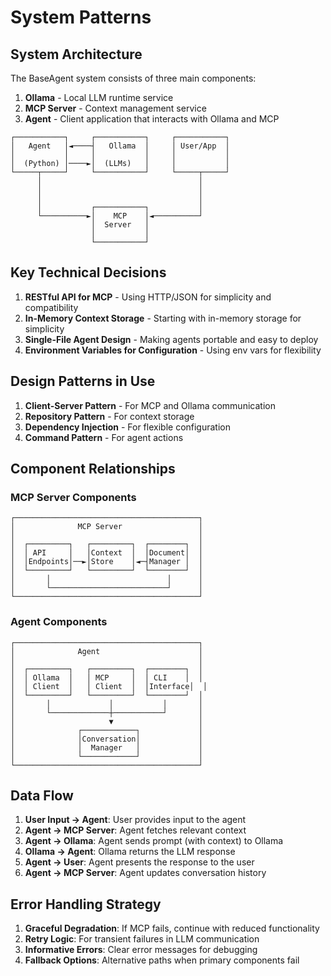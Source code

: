 # System Patterns

## System Architecture

The BaseAgent system consists of three main components:

1. **Ollama** - Local LLM runtime service
2. **MCP Server** - Context management service
3. **Agent** - Client application that interacts with Ollama and MCP

```
┌───────────┐     ┌───────────┐     ┌───────────┐
│   Agent   │◄────┤   Ollama  │     │ User/App  │
│           │     │           │     │           │
│  (Python) │────►│  (LLMs)   │     │           │
└─────┬─────┘     └───────────┘     └─────┬─────┘
      │                                   │
      │                                   │
      │                                   │
      │           ┌───────────┐           │
      └──────────►│    MCP    │◄──────────┘
                  │  Server   │
                  │           │
                  └───────────┘
```

## Key Technical Decisions

1. **RESTful API for MCP** - Using HTTP/JSON for simplicity and compatibility
2. **In-Memory Context Storage** - Starting with in-memory storage for simplicity
3. **Single-File Agent Design** - Making agents portable and easy to deploy
4. **Environment Variables for Configuration** - Using env vars for flexibility

## Design Patterns in Use

1. **Client-Server Pattern** - For MCP and Ollama communication
2. **Repository Pattern** - For context storage
3. **Dependency Injection** - For flexible configuration
4. **Command Pattern** - For agent actions

## Component Relationships

### MCP Server Components

```
┌─────────────────────────────────────────┐
│              MCP Server                 │
│                                         │
│  ┌─────────┐   ┌─────────┐  ┌────────┐  │
│  │ API     │   │Context  │  │Document│  │
│  │Endpoints│──►│Store    │◄─┤Manager │  │
│  └─────────┘   └─────────┘  └────────┘  │
│       │                          │      │
│       └──────────────────────────┘      │
└─────────────────────────────────────────┘
```

### Agent Components

```
┌─────────────────────────────────────────┐
│              Agent                      │
│                                         │
│  ┌─────────┐   ┌─────────┐  ┌────────┐  │
│  │ Ollama  │   │ MCP     │  │ CLI    │  │
│  │ Client  │   │ Client  │  │Interface│  │
│  └─────────┘   └─────────┘  └────────┘  │
│       │             │           │       │
│       └─────────────┼───────────┘       │
│                     ▼                   │
│              ┌────────────┐             │
│              │Conversation│             │
│              │  Manager   │             │
│              └────────────┘             │
└─────────────────────────────────────────┘
```

## Data Flow

1. **User Input → Agent**: User provides input to the agent
2. **Agent → MCP Server**: Agent fetches relevant context
3. **Agent → Ollama**: Agent sends prompt (with context) to Ollama
4. **Ollama → Agent**: Ollama returns the LLM response
5. **Agent → User**: Agent presents the response to the user
6. **Agent → MCP Server**: Agent updates conversation history

## Error Handling Strategy

1. **Graceful Degradation**: If MCP fails, continue with reduced functionality
2. **Retry Logic**: For transient failures in LLM communication
3. **Informative Errors**: Clear error messages for debugging
4. **Fallback Options**: Alternative paths when primary components fail 